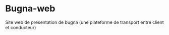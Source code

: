# Bugna-web
Site web de presentation de bugna (une plateforme de transport entre client et conducteur)
